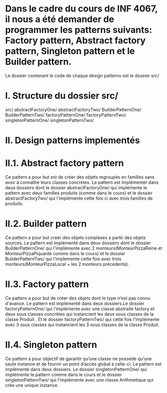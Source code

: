 # Dans le cadre du cours de INF 4067, il nous a été demander de programmer les patterns suivants: Factory pattern, Abstract factory pattern, Singleton pattern et le Builder pattern.

Le dossier contenant le code de chaque design patterns est le dossier src/

# I. Structure du dossier src/

src/
  abstractFactoryOne/
  abstractFactoryTwo/
  BuilderPatternOne/
  BuilderPatternTwo/
  factoryPatternOne/
  factoryPatternTwo/
  singletonPatternOne/
  singletonPatternTwo/

# II. Design patterns implementés

# II.1. Abstract factory pattern

Ce pattern a pour but est de créer des objets regroupés en familles sans avoir à
connaître leurs classes concrètes.
Le pattern est implémenter dans deux dossiers dont le dossier abstractFactoryOne/ qui implémente le pattern avec deux familles produits (comme dans le cours) et le dossier abstractFactoryTwo/ qui l'implémente cette fois ci avec trois familles de produits.

# II.2. Builder pattern

Ce pattern a pour but creér des objets complexes à partir des objets sources.
Le pattern est implémenté dans deux dossiers dont le dossier BuilderPatternOne/ qui l'implémente avec 2 monteurs(MonteurPizzaReine et MonteurPizzaPiquante comme dans le cours) et le dossier BuilderPatternTwo/ qui l'implemente cette fois avec trois monteurs(MonteurPizzaLocal + les 2 monteurs précedents).

# II.3. Factory pattern

Ce pattern a pour but de créer des objets dont le type n'est pas connu d'avance.
Le pattern est implémenté dans deux dossiers.Le dossier factoryPatternOne/ qui l'implémente avec une classe abstraite factory et deux sous classes concrètes qui instancient les deux sous classes de la classe Produit . Et le dossier factoryPatternTwo/ qui cette fois l'implémente avec 3 sous classes qui instancient les 3 sous classes de la classe Produit.

# II.4. Singleton pattern

Ce pattern a pour objectif de garantir qu’une classe ne
possède qu’une seule instance et de fournir un point d’accès global à
celle-ci.
Le pattern est implémenté dans deux dossiers. Le dossier singletonPatternOne/ qui implémente le pattern comme dans le cours et le dossier singletonPatternTwo/ qui l'implémente avec une classe Arithmetique qui crèe une unique instance.
